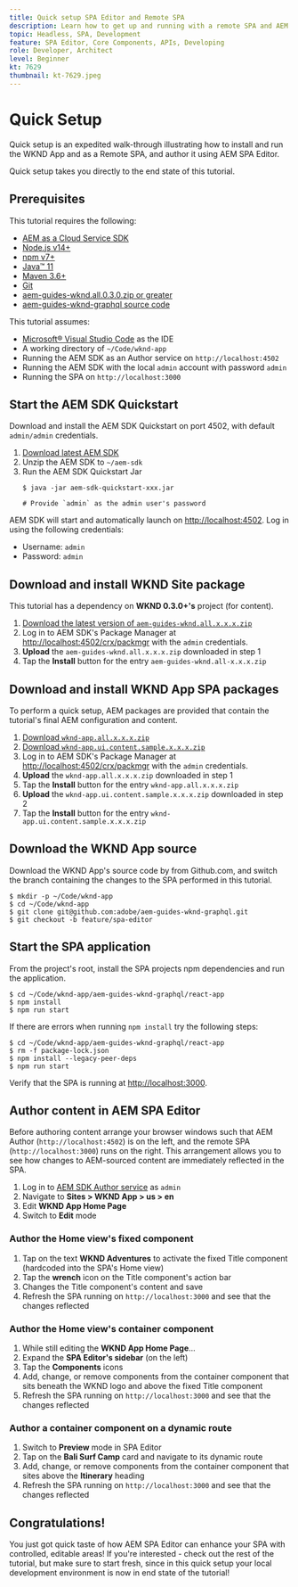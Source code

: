 ```yaml
---
title: Quick setup SPA Editor and Remote SPA
description: Learn how to get up and running with a remote SPA and AEM SPA Editor in 15 mins!
topic: Headless, SPA, Development
feature: SPA Editor, Core Components, APIs, Developing
role: Developer, Architect
level: Beginner
kt: 7629
thumbnail: kt-7629.jpeg
---
```


# Quick Setup

Quick setup is an expedited walk-through illustrating how to install and run the WKND App and as a Remote SPA, and author it using AEM SPA Editor.

Quick setup takes you directly to the end state of this tutorial.

## Prerequisites

This tutorial requires the following:

+ [AEM as a Cloud Service SDK](https://experienceleague.adobe.com/docs/experience-manager-learn/cloud-service/local-development-environment-set-up/aem-runtime.html?lang=en)
+ [Node.js v14+](https://nodejs.org/en/)
+ [npm v7+](https://www.npmjs.com/)
+ [Java™ 11](https://downloads.experiencecloud.adobe.com/content/software-distribution/en/general.html)
+ [Maven 3.6+](https://maven.apache.org/)
+ [Git](https://git-scm.com/downloads)
+ [aem-guides-wknd.all.0.3.0.zip or greater](https://github.com/adobe/aem-guides-wknd/releases)
+ [aem-guides-wknd-graphql source code](https://github.com/adobe/aem-guides-wknd-graphql)

This tutorial assumes:

+ [Microsoft® Visual Studio Code](https://visualstudio.microsoft.com/) as the IDE
+ A working directory of `~/Code/wknd-app`
+ Running the AEM SDK as an Author service on `http://localhost:4502`
+ Running the AEM SDK with the local `admin` account with password `admin`
+ Running the SPA on `http://localhost:3000`

## Start the AEM SDK Quickstart

Download and install the AEM SDK Quickstart on port 4502, with default `admin/admin` credentials.

1. [Download latest AEM SDK](https://experience.adobe.com/#/downloads/content/software-distribution/en/aemcloud.html?fulltext=AEM*+SDK*&orderby=%40jcr%3Acontent%2Fjcr%3AlastModified&orderby.sort=desc&layout=list&p.offset=0&p.limit=1)
1. Unzip the AEM SDK to `~/aem-sdk`
1. Run the AEM SDK Quickstart Jar
    ```
    $ java -jar aem-sdk-quickstart-xxx.jar
    
    # Provide `admin` as the admin user's password
    ```

AEM SDK will start and automatically launch on [http://localhost:4502](http://localhost:4502). Log in using the following credentials:

+ Username: `admin`
+ Password: `admin`

## Download and install WKND Site package

This tutorial has a dependency on __WKND 0.3.0+'s__ project (for content).

1. [Download the latest version of `aem-guides-wknd.all.x.x.x.zip`](https://github.com/adobe/aem-guides-wknd/releases)
1. Log in to AEM SDK's Package Manager at [http://localhost:4502/crx/packmgr](http://localhost:4502/crx/packmgr) with the `admin` credentials.
1. __Upload__ the `aem-guides-wknd.all.x.x.x.zip` downloaded in step 1
1. Tap the __Install__ button for the entry `aem-guides-wknd.all-x.x.x.zip`

## Download and install WKND App SPA packages

To perform a quick setup, AEM packages are provided that contain the tutorial's final  AEM configuration and content.

1. [Download `wknd-app.all.x.x.x.zip`](./assets/quick-setup/wknd-app.all-1.0.0-SNAPSHOT.zip)
1. [Download `wknd-app.ui.content.sample.x.x.x.zip`](./assets/quick-setup/wknd-app.ui.content.sample-1.0.0.zip)
1. Log in to AEM SDK's Package Manager at [http://localhost:4502/crx/packmgr](http://localhost:4502/crx/packmgr) with the `admin` credentials.
1. __Upload__ the `wknd-app.all.x.x.x.zip` downloaded in step 1
1. Tap the __Install__ button for the entry `wknd-app.all.x.x.x.zip`
1. __Upload__ the `wknd-app.ui.content.sample.x.x.x.zip` downloaded in step 2
1. Tap the __Install__ button for the entry `wknd-app.ui.content.sample.x.x.x.zip`

## Download the WKND App source

Download the WKND App's source code by from Github.com, and switch the branch containing the changes to the SPA performed in this tutorial.

```
$ mkdir -p ~/Code/wknd-app
$ cd ~/Code/wknd-app
$ git clone git@github.com:adobe/aem-guides-wknd-graphql.git
$ git checkout -b feature/spa-editor
```

## Start the SPA application

From the project's root, install the SPA projects npm dependencies and run the application.

```
$ cd ~/Code/wknd-app/aem-guides-wknd-graphql/react-app
$ npm install
$ npm run start
```

If there are errors when running `npm install` try the following steps:

```
$ cd ~/Code/wknd-app/aem-guides-wknd-graphql/react-app
$ rm -f package-lock.json
$ npm install --legacy-peer-deps
$ npm run start
```

Verify that the SPA is running at [http://localhost:3000](http://localhost:3000).

## Author content in AEM SPA Editor

Before authoring content arrange your browser windows such that AEM Author (`http://localhost:4502`) is on the left, and the remote SPA  (`http://localhost:3000`) runs on the right. This arrangement allows you to see how changes to AEM-sourced content are immediately reflected in the SPA.

1. Log in to [AEM SDK Author service](http://localhost:4502) as `admin`
1. Navigate to __Sites > WKND App > us > en__
1. Edit __WKND App Home Page__
1. Switch to __Edit__ mode

### Author the Home view's fixed component

1. Tap on the text __WKND Adventures__ to activate the fixed Title component (hardcoded into the SPA's Home view)
1. Tap the __wrench__ icon on the Title component's action bar
1. Changes the Title component's content and save
1. Refresh the SPA running on `http://localhost:3000` and see that the changes reflected

### Author the Home view's container component

1. While still editing the __WKND App Home Page__...
1. Expand the __SPA Editor's sidebar__ (on the left)
1. Tap the __Components__ icons
1. Add, change, or remove components from the container component that sits beneath the WKND logo and above the fixed Title component
1. Refresh the SPA running on `http://localhost:3000` and see that the changes reflected

### Author a container component on a dynamic route

1. Switch to __Preview__ mode in SPA Editor
1. Tap on the __Bali Surf Camp__ card and navigate to its dynamic route
1. Add, change, or remove components from the container component that sites above the __Itinerary__ heading
1. Refresh the SPA running on `http://localhost:3000` and see that the changes reflected

## Congratulations!

You just got quick taste of how AEM SPA Editor can enhance your SPA with controlled, editable areas! If you're interested - check out the rest of the tutorial, but make sure to start fresh, since in this quick setup your local development environment is now in  end state of the tutorial!

